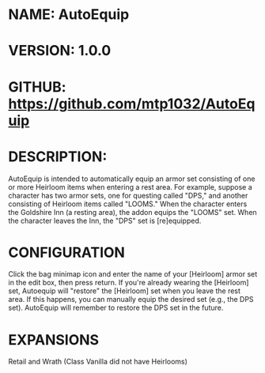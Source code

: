 # NAME: AutoEquip
# VERSION: 1.0.0 
# GITHUB: https://github.com/mtp1032/AutoEquip
# DESCRIPTION:
AutoEquip is intended to automatically equip an armor set consisting of one or more Heirloom items when entering a rest area. For example, suppose a character has two armor sets, one for questing called "DPS," and another consisting of Heirloom items called "LOOMS." When the character enters the Goldshire Inn (a resting area), the addon equips the "LOOMS" set. When the character leaves the Inn, the "DPS" set is [re]equipped.
# CONFIGURATION
Click the bag minimap icon and enter the name of your [Heirloom] armor set in the edit box, then press return. If you're already wearing the [Heirloom] set, Autoequip will "restore" the [Heirloom] set when you leave the rest area. If this happens, you can manually equip the desired set (e.g., the DPS set). AutoEquip will remember to restore the DPS set in the future.
# EXPANSIONS
Retail and Wrath (Class Vanilla did not have Heirlooms)
